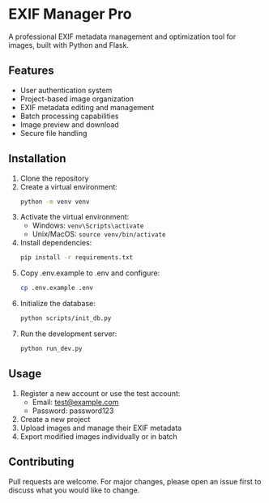 # EXIF Manager Pro

A professional EXIF metadata management and optimization tool for images, built with Python and Flask.

## Features

- User authentication system
- Project-based image organization
- EXIF metadata editing and management
- Batch processing capabilities
- Image preview and download
- Secure file handling

## Installation

1. Clone the repository
2. Create a virtual environment:
   ```bash
   python -m venv venv
   ```
3. Activate the virtual environment:
   - Windows: `venv\Scripts\activate`
   - Unix/MacOS: `source venv/bin/activate`
4. Install dependencies:
   ```bash
   pip install -r requirements.txt
   ```
5. Copy .env.example to .env and configure:
   ```bash
   cp .env.example .env
   ```
6. Initialize the database:
   ```bash
   python scripts/init_db.py
   ```
7. Run the development server:
   ```bash
   python run_dev.py
   ```

## Usage

1. Register a new account or use the test account:
   - Email: test@example.com
   - Password: password123
2. Create a new project
3. Upload images and manage their EXIF metadata
4. Export modified images individually or in batch

## Contributing

Pull requests are welcome. For major changes, please open an issue first to discuss what you would like to change.